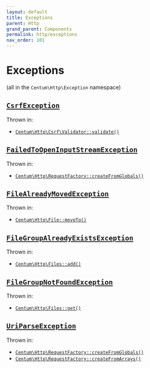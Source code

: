 ```yaml
---
layout: default
title: Exceptions
parent: Http
grand_parent: Components
permalink: http/exceptions
nav_order: 101
---
```




# Exceptions

(all in the `Centum\Http\Exception` namespace)



## [`CsrfException`](https://github.com/SidRoberts/centum/blob/development/src/Http/Exception/CsrfException.php)

Thrown in:

- [`Centum\Http\Csrf\Validator::validate()`](https://github.com/SidRoberts/centum/blob/development/src/Http/Csrf/Validator.php#L23)



## [`FailedToOpenInputStreamException`](https://github.com/SidRoberts/centum/blob/development/src/Http/Exception/FailedToOpenInputStreamException.php)

Thrown in:

- [`Centum\Http\RequestFactory::createFromGlobals()`](https://github.com/SidRoberts/centum/blob/development/src/Http/RequestFactory.php#L17)



## [`FileAlreadyMovedException`](https://github.com/SidRoberts/centum/blob/development/src/Http/Exception/FileAlreadyMovedException.php)

Thrown in:

- [`Centum\Http\File::moveTo()`](https://github.com/SidRoberts/centum/blob/development/src/Http/File.php#L112)



## [`FileGroupAlreadyExistsException`](https://github.com/SidRoberts/centum/blob/development/src/Http/Exception/FileGroupAlreadyExistsException.php)

Thrown in:

- [`Centum\Http\Files::add()`](https://github.com/SidRoberts/centum/blob/development/src/Http/Files.php#L34)



## [`FileGroupNotFoundException`](https://github.com/SidRoberts/centum/blob/development/src/Http/Exception/FileGroupNotFoundException.php)

Thrown in:

- [`Centum\Http\Files::get()`](https://github.com/SidRoberts/centum/blob/development/src/Http/Files.php#L55)



## [`UriParseException`](https://github.com/SidRoberts/centum/blob/development/src/Http/Exception/UriParseException.php)

Thrown in:

- [`Centum\Http\RequestFactory::createFromGlobals()`](https://github.com/SidRoberts/centum/blob/development/src/Http/RequestFactory.php#L17)
- [`Centum\Http\RequestFactory::createFromArrays()`](https://github.com/SidRoberts/centum/blob/development/src/Http/RequestFactory.php#L33)
